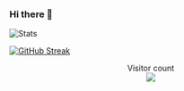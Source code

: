 ### Hi there 👋

![Stats](https://github-readme-stats.vercel.app/api?username=lukeg007&show_icons=true&count_private=true&hide_title=true&theme=dracula&hide_border=true#center)  

[![GitHub Streak](http://github-readme-streak-stats.herokuapp.com?user=lukeg007&theme=dracula&hide_border=true&date_format=j%20M%5B%20Y%5D)](https://git.io/streak-stats#center)


<p align="center"> 
  Visitor count<br>
  <img src="https://profile-counter.glitch.me/LukeG007/count.svg" />

</p>
